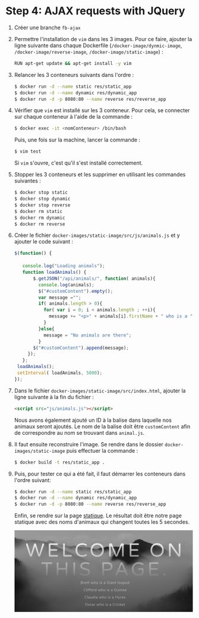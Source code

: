 # Step 4: AJAX requests with JQuery

1. Créer une branche `fb-ajax`

2. Permettre l'installation de `vim` dans les 3 images. Pour ce faire, ajouter la ligne suivante dans chaque Dockerfile (`/docker-image/dynmic-image`, `/docker-image/reverse-image`, `/docker-image/static-image`) :

   ```bash
   RUN apt-get update && apt-get install -y vim
   ```

3. Relancer les 3 conteneurs suivants dans l'ordre :

   ```bash
   $ docker run -d --name static res/static_app
   $ docker run -d --name dynamic res/dynamic_app
   $ docker run -d -p 8080:80 --name reverse res/reverse_app
   ```

4. Vérifier que `vim` est installé sur les 3 conteneur. Pour cela, se connecter sur chaque conteneur à l'aide de la commande :

   ```bash
   $ docker exec -it <nomConteneur> /bin/bash
   ```

   Puis, une fois sur la machine, lancer la commande :

   ```bash
   $ vim test
   ```

   Si `vim` s'ouvre, c'est qu'il s'est installé correctement.

5. Stopper les 3 conteneurs et les supprimer en utilisant les commandes suivantes :

   ```bash
   $ docker stop static
   $ docker stop dynamic
   $ docker stop reverse
   $ docker rm static
   $ docker rm dynamic
   $ docker rm reverse
   ```

6. Créer le fichier `docker-images/static-image/src/js/animals.js` et y ajouter le code suivant :

   ```javascript
   $(function() {
   
      console.log("Loading animals");
      function loadAnimals() {
          $.getJSON("/api/animals/", function( animals){
            console.log(animals);
            $("#customContent").empty();
            var message ="";
            if( animals.length > 0){
              for( var i = 0; i < animals.length ; ++i){
                message += "<p>" + animals[i].firstName + " who is a " + animals[i].typeAnimals + "</p>";
              }
            }else{
              message = "No animals are there";
            }
          $("#customContent").append(message);
        });
      };
    loadAnimals();
    setInterval( loadAnimals, 5000);
   });
   ```

7. Dans le fichier `docker-images/static-image/src/index.html`, ajouter la ligne suivante à la fin du fichier :

   ```html
   <script src="js/animals.js"></script>
   ```

   Nous avons également ajouté un ID à la balise dans laquelle nos animaux seront ajoutés. Le nom de la balise doit être `customContent` afin de correspondre au nom se trouvant dans `animal.js`.
   
8. Il faut ensuite reconstruire l'image. Se rendre dans le dossier `docker-images/static-image` puis effectuer la commande : 

   ```bash
   $ docker build -t res/static_app .
   ```

9. Puis, pour tester ce qui a été fait, il faut démarrer les conteneurs dans l'ordre suivant:

   ```bash
   $ docker run -d --name static res/static_app
   $ docker run -d --name dynamic res/dynamic_app
   $ docker run -d -p 8080:80 --name reverse res/reverse_app
   ```

   Enfin, se rendre sur la page [statique](http://labo.res.ch:8080). Le résultat doit être notre page statique avec des noms d'animaux qui changent toutes les 5 secondes.

   ![ajax](./images/ajax.png)
